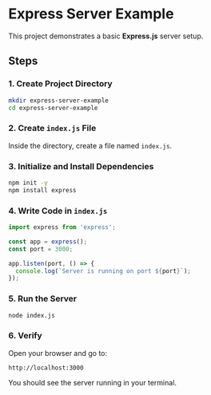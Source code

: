 # Express Server Example

This project demonstrates a basic **Express.js** server setup.  

## Steps

### 1. Create Project Directory
```bash
mkdir express-server-example
cd express-server-example
```

### 2. Create `index.js` File
Inside the directory, create a file named `index.js`.

### 3. Initialize and Install Dependencies
```bash
npm init -y
npm install express
```

### 4. Write Code in `index.js`
```javascript
import express from 'express';

const app = express();
const port = 3000;

app.listen(port, () => {
  console.log(`Server is running on port ${port}`);
});
```

### 5. Run the Server
```bash
node index.js
```

### 6. Verify
Open your browser and go to:  
```
http://localhost:3000
```
You should see the server running in your terminal.
